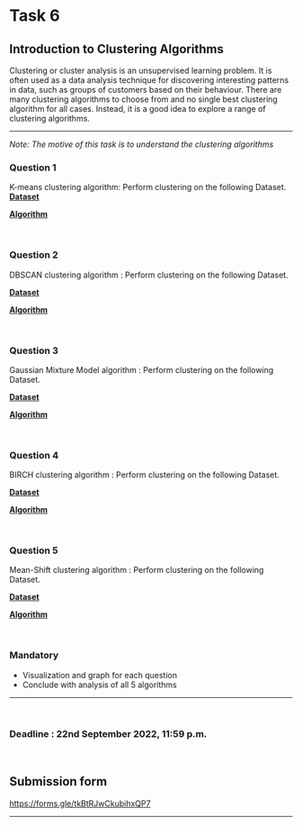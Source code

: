 # Task 6

## Introduction to Clustering Algorithms

Clustering or cluster analysis is an unsupervised learning problem.
It is often used as a data analysis technique for discovering interesting patterns in data, such as groups of customers based on their behaviour.
There are many clustering algorithms to choose from and no single best clustering algorithm for all cases. Instead, it is a good idea to explore a range of clustering algorithms.

<hr />

*Note: The motive of this task is to understand the clustering algorithms*

### Question 1 

K-means clustering algorithm: Perform clustering on the following Dataset. 
[**Dataset**](https://www.kaggle.com/code/karnikakapoor/customer-segmentation-clustering/data)

[**Algorithm**](https://www.analyticsvidhya.com/blog/2021/11/understanding-k-means-clustering-in-machine-learningwith-examples/)

<br>

### Question 2 

DBSCAN clustering algorithm : Perform clustering on the following Dataset. 

[**Dataset**](https://www.kaggle.com/datasets/vjchoudhary7/customer-segmentation-tutorial-in-python)

[**Algorithm**](https://www.analyticsvidhya.com/blog/2021/06/understand-the-dbscan-clustering-algorithm/)

<br>

### Question 3

Gaussian Mixture Model algorithm : Perform clustering on the following Dataset. 

[**Dataset**](https://www.kaggle.com/datasets/arjunbhasin2013/ccdata)

[**Algorithm**](https://www.analyticsvidhya.com/blog/2019/10/gaussian-mixture-models-clustering/)

<br>

### Question 4 

BIRCH clustering algorithm : Perform clustering on the following Dataset. 

[**Dataset**](https://www.kaggle.com/datasets/vjchoudhary7/customer-segmentation-tutorial-in-python)

[**Algorithm**](https://medium.com/geekculture/balanced-iterative-reducing-and-clustering-using-hierarchies-birch-1428bb06bb38)

<br>

### Question 5 

Mean-Shift clustering algorithm : Perform clustering on the following Dataset.

[**Dataset**](https://www.kaggle.com/datasets/arjunbhasin2013/ccdata)

[**Algorithm**](https://analyticsindiamag.com/hands-on-tutorial-on-mean-shift-clustering-algorithm/#:~:text=Mean%20shift%20clustering%20algorithm%20is,other%20points%20in%20the%20region.)

<br>


### Mandatory 
- Visualization and graph for each question 
- Conclude with analysis of all 5 algorithms
<hr >

<br>

### Deadline : 22nd September 2022, 11:59 p.m.

<br>

## Submission form
https://forms.gle/tkBtRJwCkubihxQP7
<hr >